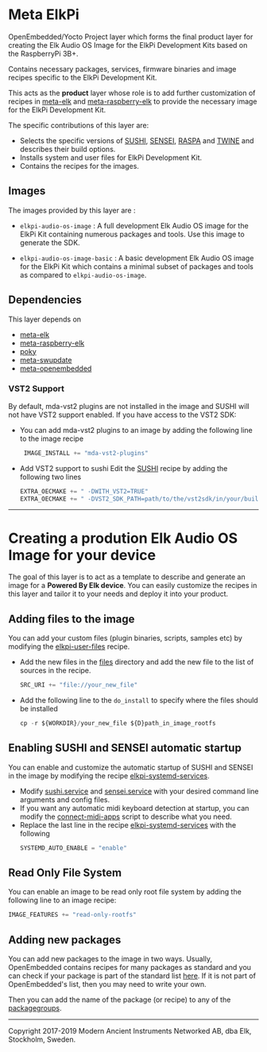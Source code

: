 # Meta ElkPi
OpenEmbedded/Yocto Project layer which forms the final product layer for
 creating the Elk Audio OS Image for the ElkPi Development Kits based on the
 RaspberryPi 3B+.

Contains necessary packages, services, firmware binaries and image recipes
 specific to the ElkPi Development Kit.

This acts as the **product** layer whose role is to
add further customization of recipes in
 [meta-elk](https://github.com/elk-audio/meta-elk) and
 [meta-raspberry-elk](https://github.com/elk-audio/meta-raspberrypi-elk) to
 provide the necessary image for the ElkPi Development Kit.

The specific contributions of this layer are:

 - Selects the specific versions of [SUSHI](https://github.com/elk-audio/sushi),
  [SENSEI](https://github.com/elk-audio/sensei),
   [RASPA](https://github.com/elk-audio/raspa) and
   [TWINE](https://github.com/elk-audio/twine) and describes their build options.
 - Installs system and user files for ElkPi Development Kit.
 - Contains the recipes for the images.

## Images
The images provided by this layer are :

 - `elkpi-audio-os-image` : A full development Elk Audio OS image for the ElkPi
   Kit containing numerous packages and tools. Use this image to generate the
    SDK.

- `elkpi-audio-os-image-basic` : A basic development Elk Audio OS image for the
   ElkPi Kit which contains a minimal subset of packages and tools as compared
    to `elkpi-audio-os-image`.

## Dependencies
This layer depends on

 - [meta-elk](https://github.com/elk-audio/meta-elk)
 - [meta-raspberry-elk](https://github.com/elk-audio/meta-raspberrypi-elk)
 - [poky](http://git.yoctoproject.org/cgit/cgit.cgi/poky/)
 - [meta-swupdate](https://github.com/sbabic/meta-swupdate)
 - [meta-openembedded](https://git.openembedded.org/meta-openembedded)

### VST2 Support
By default, mda-vst2 plugins are not installed in the image and SUSHI will not
 have VST2 support enabled. If you have access to the VST2 SDK:

- You can add mda-vst2 plugins to an image by adding the following line to the
  image recipe
  ```python
   IMAGE_INSTALL += "mda-vst2-plugins"
   ```

- Add VST2 support to sushi Edit the
  [SUSHI](recipes-binaries/sushi/sushi_git.bbappend) recipe by adding the
   following two lines
   ```python
   EXTRA_OECMAKE += " -DWITH_VST2=TRUE"
   EXTRA_OECMAKE += " -DVST2_SDK_PATH=path/to/the/vst2sdk/in/your/build/machine"
   ```

---

# Creating a prodution Elk Audio OS Image for your device
The goal of this layer is to act as a template to describe and generate an
 image for a  **Powered By Elk device**. You can easily customize the recipes
 in this layer and tailor it to your needs and deploy it into your product.

## Adding files to the image
You can add your custom files (plugin binaries, scripts, samples etc) by
 modifying the
 [elkpi-user-files](recipes-core/elkpi-user-files/elkpi-user-files_0.1.bb) recipe.

 - Add the new files in the [files](recipes-core/elkpi-user-files/files)
   directory and add the new file to the list of sources in the recipe.
   ```python
   SRC_URI += "file://your_new_file"
   ```
 - Add the following line to the `do_install` to specify where the files should
   be installed
   ```python
   cp -r ${WORKDIR}/your_new_file ${D}path_in_image_rootfs
   ```

## Enabling SUSHI and SENSEI automatic startup
You can enable and customize the automatic startup of SUSHI and SENSEI in the
 image by modifying the recipe
 [elkpi-systemd-services](recipes-core/elkpi-systemd-services/elkpi-systemd-services_0.1.bb).

- Modify [sushi.service](recipes-core/elkpi-systemd-services/files/sushi.service)
  and [sensei.service](recipes-core/elkpi-systemd-services/files/sensei.service)
  with your desired command line arguments and config files.
- If you want any automatic midi keyboard detection at startup, you can modify
  the [connect-midi-apps](recipes-core/elkpi-system-files/files/connect-midi-apps)
  script to describe what you need.
- Replace the last line in the recipe
  [elkpi-systemd-services](recipes-core/elkpi-systemd-services/elkpi-systemd-services_0.1.bb)
  with the following
   ```python
   SYSTEMD_AUTO_ENABLE = "enable"
   ```

## Read Only File System
You can enable an image to be read only root file system by adding the following line to an image recipe:
```python
IMAGE_FEATURES += "read-only-rootfs"
```

## Adding new packages
You can add new packages to the image in two ways. Usually, OpenEmbedded contains recipes for many packages as standard and you can check if your package is part of the standard list [here](https://layers.openembedded.org/layerindex/branch/warrior/recipes/). If it is not part of OpenEmbedded's list, then you may need to write your own.

Then you can add the name of the package (or recipe) to any of the [packagegroups](recipes-core/packagegroups).

---
Copyright 2017-2019 Modern Ancient Instruments Networked AB, dba Elk, Stockholm, Sweden.